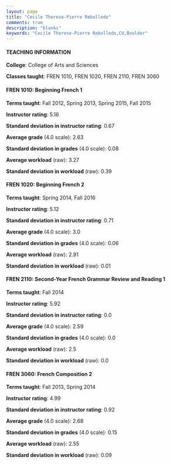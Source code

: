 ```yaml
---
layout: page
title: "Cecile Therese-Pierre Rebolledo" 
comments: true
description: "blanks"
keywords: "Cecile Therese-Pierre Rebolledo,CU,Boulder"
---
```

<head>
<script src="https://ajax.googleapis.com/ajax/libs/jquery/2.1.3/jquery.min.js"></script>
<script src="https://dl.dropboxusercontent.com/s/pc42nxpaw1ea4o9/highcharts.js?dl=0"></script>
<!-- <script src="../assets/js/highcharts.js"></script> -->
<style type="text/css">@font-face {
	font-family: "Bebas Neue";
	src: url(https://www.filehosting.org/file/details/544349/BebasNeue Regular.otf) format("opentype");
	}
	h1.Bebas { 
		font-family: "Bebas Neue", Verdana, Tahoma;
	}
</style>
</head>
	   
#### TEACHING INFORMATION

**College**: College of Arts and Sciences

**Classes taught**: FREN 1010, FREN 1020, FREN 2110, FREN 3060

#### FREN 1010: Beginning French 1

**Terms taught**: Fall 2012, Spring 2013, Spring 2015, Fall 2015

**Instructor rating**: 5.16

**Standard deviation in instructor rating**: 0.67

**Average grade** (4.0 scale): 2.63

**Standard deviation in grades** (4.0 scale): 0.08

**Average workload** (raw): 3.27

**Standard deviation in workload** (raw): 0.39

#### FREN 1020: Beginning French 2

**Terms taught**: Spring 2014, Fall 2016

**Instructor rating**: 5.12

**Standard deviation in instructor rating**: 0.71

**Average grade** (4.0 scale): 3.0

**Standard deviation in grades** (4.0 scale): 0.06

**Average workload** (raw): 2.91

**Standard deviation in workload** (raw): 0.01

#### FREN 2110: Second-Year French Grammar Review and Reading 1

**Terms taught**: Fall 2014

**Instructor rating**: 5.92

**Standard deviation in instructor rating**: 0.0

**Average grade** (4.0 scale): 2.59

**Standard deviation in grades** (4.0 scale): 0.0

**Average workload** (raw): 2.5

**Standard deviation in workload** (raw): 0.0

#### FREN 3060: French Composition 2

**Terms taught**: Fall 2013, Spring 2014

**Instructor rating**: 4.99

**Standard deviation in instructor rating**: 0.92

**Average grade** (4.0 scale): 2.68

**Standard deviation in grades** (4.0 scale): 0.15

**Average workload** (raw): 2.55

**Standard deviation in workload** (raw): 0.09

